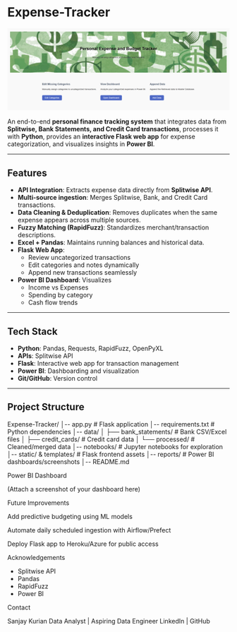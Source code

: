 # Expense-Tracker
![Flask_UI](/Images/FlaskUI.png)

An end-to-end **personal finance tracking system** that integrates data from **Splitwise, Bank Statements, and Credit Card transactions**, processes it with **Python**, provides an **interactive Flask web app** for expense categorization, and visualizes insights in **Power BI**.

---

## Features
- **API Integration**: Extracts expense data directly from **Splitwise API**.
- **Multi-source ingestion**: Merges Splitwise, Bank, and Credit Card transactions.
- **Data Cleaning & Deduplication**: Removes duplicates when the same expense appears across multiple sources.
- **Fuzzy Matching (RapidFuzz)**: Standardizes merchant/transaction descriptions.
- **Excel + Pandas**: Maintains running balances and historical data.
- **Flask Web App**:  
  - Review uncategorized transactions  
  - Edit categories and notes dynamically  
  - Append new transactions seamlessly  
- **Power BI Dashboard**: Visualizes  
  - Income vs Expenses  
  - Spending by category  
  - Cash flow trends  

---

## Tech Stack
- **Python**: Pandas, Requests, RapidFuzz, OpenPyXL  
- **APIs**: Splitwise API  
- **Flask**: Interactive web app for transaction management  
- **Power BI**: Dashboarding and visualization  
- **Git/GitHub**: Version control  

---

## Project Structure
Expense-Tracker/
│-- app.py # Flask application
│-- requirements.txt # Python dependencies
│-- data/
│ ├── bank_statements/ # Bank CSV/Excel files
│ ├── credit_cards/ # Credit card data
│ └── processed/ # Cleaned/merged data
│-- notebooks/ # Jupyter notebooks for exploration
│-- static/ & templates/ # Flask frontend assets
│-- reports/ # Power BI dashboards/screenshots
│-- README.md

Power BI Dashboard


(Attach a screenshot of your dashboard here)

Future Improvements

Add predictive budgeting using ML models

Automate daily scheduled ingestion with Airflow/Prefect

Deploy Flask app to Heroku/Azure for public access

Acknowledgements

- Splitwise API
- Pandas
- RapidFuzz
- Power BI

Contact

Sanjay Kurian
Data Analyst | Aspiring Data Engineer
LinkedIn | GitHub
